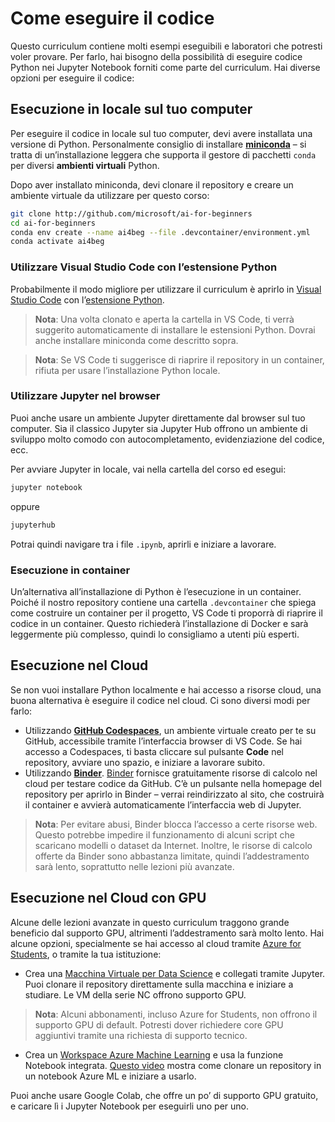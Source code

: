 # Come eseguire il codice

Questo curriculum contiene molti esempi eseguibili e laboratori che potresti voler provare. Per farlo, hai bisogno della possibilità di eseguire codice Python nei Jupyter Notebook forniti come parte del curriculum. Hai diverse opzioni per eseguire il codice:

## Esecuzione in locale sul tuo computer

Per eseguire il codice in locale sul tuo computer, devi avere installata una versione di Python. Personalmente consiglio di installare **[miniconda](https://conda.io/en/latest/miniconda.html)** – si tratta di un’installazione leggera che supporta il gestore di pacchetti `conda` per diversi **ambienti virtuali** Python.

Dopo aver installato miniconda, devi clonare il repository e creare un ambiente virtuale da utilizzare per questo corso:

```bash
git clone http://github.com/microsoft/ai-for-beginners
cd ai-for-beginners
conda env create --name ai4beg --file .devcontainer/environment.yml
conda activate ai4beg
```

### Utilizzare Visual Studio Code con l’estensione Python

Probabilmente il modo migliore per utilizzare il curriculum è aprirlo in [Visual Studio Code](http://code.visualstudio.com/?WT.mc_id=academic-77998-cacaste) con l’[estensione Python](https://marketplace.visualstudio.com/items?itemName=ms-python.python&WT.mc_id=academic-77998-cacaste).

> **Nota**: Una volta clonato e aperta la cartella in VS Code, ti verrà suggerito automaticamente di installare le estensioni Python. Dovrai anche installare miniconda come descritto sopra.

> **Nota**: Se VS Code ti suggerisce di riaprire il repository in un container, rifiuta per usare l’installazione Python locale.

### Utilizzare Jupyter nel browser

Puoi anche usare un ambiente Jupyter direttamente dal browser sul tuo computer. Sia il classico Jupyter sia Jupyter Hub offrono un ambiente di sviluppo molto comodo con autocompletamento, evidenziazione del codice, ecc.

Per avviare Jupyter in locale, vai nella cartella del corso ed esegui:

```bash
jupyter notebook
```
oppure
```bash
jupyterhub
```

Potrai quindi navigare tra i file `.ipynb`, aprirli e iniziare a lavorare.

### Esecuzione in container

Un’alternativa all’installazione di Python è l’esecuzione in un container. Poiché il nostro repository contiene una cartella `.devcontainer` che spiega come costruire un container per il progetto, VS Code ti proporrà di riaprire il codice in un container. Questo richiederà l’installazione di Docker e sarà leggermente più complesso, quindi lo consigliamo a utenti più esperti.

## Esecuzione nel Cloud

Se non vuoi installare Python localmente e hai accesso a risorse cloud, una buona alternativa è eseguire il codice nel cloud. Ci sono diversi modi per farlo:

* Utilizzando **[GitHub Codespaces](https://github.com/features/codespaces)**, un ambiente virtuale creato per te su GitHub, accessibile tramite l’interfaccia browser di VS Code. Se hai accesso a Codespaces, ti basta cliccare sul pulsante **Code** nel repository, avviare uno spazio, e iniziare a lavorare subito.
* Utilizzando **[Binder](https://mybinder.org/v2/gh/microsoft/ai-for-beginners/HEAD)**. [Binder](https://mybinder.org) fornisce gratuitamente risorse di calcolo nel cloud per testare codice da GitHub. C’è un pulsante nella homepage del repository per aprirlo in Binder – verrai reindirizzato al sito, che costruirà il container e avvierà automaticamente l’interfaccia web di Jupyter.

> **Nota**: Per evitare abusi, Binder blocca l’accesso a certe risorse web. Questo potrebbe impedire il funzionamento di alcuni script che scaricano modelli o dataset da Internet. Inoltre, le risorse di calcolo offerte da Binder sono abbastanza limitate, quindi l’addestramento sarà lento, soprattutto nelle lezioni più avanzate.

## Esecuzione nel Cloud con GPU

Alcune delle lezioni avanzate in questo curriculum traggono grande beneficio dal supporto GPU, altrimenti l’addestramento sarà molto lento. Hai alcune opzioni, specialmente se hai accesso al cloud tramite [Azure for Students](https://azure.microsoft.com/free/students/?WT.mc_id=academic-77998-cacaste), o tramite la tua istituzione:

* Crea una [Macchina Virtuale per Data Science](https://docs.microsoft.com/learn/modules/intro-to-azure-data-science-virtual-machine/?WT.mc_id=academic-77998-cacaste) e collegati tramite Jupyter. Puoi clonare il repository direttamente sulla macchina e iniziare a studiare. Le VM della serie NC offrono supporto GPU.

> **Nota**: Alcuni abbonamenti, incluso Azure for Students, non offrono il supporto GPU di default. Potresti dover richiedere core GPU aggiuntivi tramite una richiesta di supporto tecnico.

* Crea un [Workspace Azure Machine Learning](https://azure.microsoft.com/services/machine-learning/?WT.mc_id=academic-77998-cacaste) e usa la funzione Notebook integrata. [Questo video](https://azure-for-academics.github.io/quickstart/azureml-papers/) mostra come clonare un repository in un notebook Azure ML e iniziare a usarlo.

Puoi anche usare Google Colab, che offre un po’ di supporto GPU gratuito, e caricare lì i Jupyter Notebook per eseguirli uno per uno.
